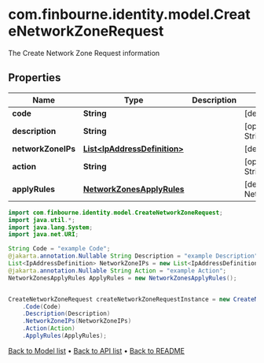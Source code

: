 # com.finbourne.identity.model.CreateNetworkZoneRequest
The Create Network Zone Request information

## Properties

Name | Type | Description | Notes
------------ | ------------- | ------------- | -------------
**code** | **String** |  | [default to String]
**description** | **String** |  | [optional] [default to String]
**networkZoneIPs** | [**List&lt;IpAddressDefinition&gt;**](IpAddressDefinition.md) |  | [default to List<IpAddressDefinition>]
**action** | **String** |  | [optional] [default to String]
**applyRules** | [**NetworkZonesApplyRules**](NetworkZonesApplyRules.md) |  | [default to NetworkZonesApplyRules]

```java
import com.finbourne.identity.model.CreateNetworkZoneRequest;
import java.util.*;
import java.lang.System;
import java.net.URI;

String Code = "example Code";
@jakarta.annotation.Nullable String Description = "example Description";
List<IpAddressDefinition> NetworkZoneIPs = new List<IpAddressDefinition>();
@jakarta.annotation.Nullable String Action = "example Action";
NetworkZonesApplyRules ApplyRules = new NetworkZonesApplyRules();


CreateNetworkZoneRequest createNetworkZoneRequestInstance = new CreateNetworkZoneRequest()
    .Code(Code)
    .Description(Description)
    .NetworkZoneIPs(NetworkZoneIPs)
    .Action(Action)
    .ApplyRules(ApplyRules);
```


[Back to Model list](../README.md#documentation-for-models) &#8226; [Back to API list](../README.md#documentation-for-api-endpoints) &#8226; [Back to README](../README.md)
